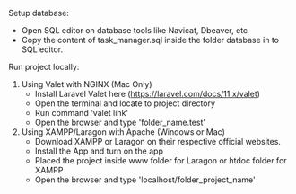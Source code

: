 Setup database: 
- Open SQL editor on database tools like Navicat, Dbeaver, etc
- Copy the content of task_manager.sql inside the folder database in to SQL editor.

Run project locally: 
1. Using Valet with NGINX (Mac Only)
     - Install Laravel Valet here (https://laravel.com/docs/11.x/valet)
     - Open the terminal and locate to project directory
     - Run command 'valet link'
     - Open the browser and type 'folder_name.test'
2. Using XAMPP/Laragon with Apache (Windows or Mac)
     - Download XAMPP or Laragon on their respective official websites.
     - Install the App and turn on the app
     - Placed the project inside www folder for Laragon or htdoc folder for     XAMPP
     - Open the browser and type 'localhost/folder_project_name'